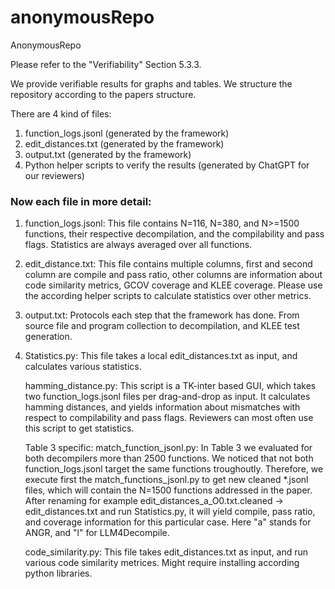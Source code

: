 # anonymousRepo
AnonymousRepo

Please refer to the "Verifiability" Section 5.3.3.

We provide verifiable results for graphs and tables.
We structure the repository according to the papers structure.

There are 4 kind of files:
 1. function_logs.jsonl (generated by the framework)
 2. edit_distances.txt (generated by the framework)
 3. output.txt (generated by the framework)
 4. Python helper scripts to verify the results (generated by ChatGPT for our reviewers)
### Now each file in more detail:
1. function_logs.jsonl:
   This file contains N=116, N=380, and N>=1500 functions, their respective decompilation, and the compilability and pass flags. Statistics are always averaged over all functions.
2. edit_distance.txt:
   This file contains multiple columns, first and second column are compile and pass ratio, other columns are information about code similarity metrics, GCOV coverage and KLEE coverage.
   Please use the according helper scripts to calculate statistics over other metrics.
3. output.txt:
   Protocols each step that the framework has done. From source file and program collection to decompilation, and KLEE test generation.
5. Statistics.py:
   This file takes a local edit_distances.txt as input, and calculates various statistics.

   hamming_distance.py:
   This script is a TK-inter based GUI, which takes two function_logs.jsonl files per drag-and-drop as input. It calculates hamming distances, and yields information about mismatches with respect to compilability and pass flags.
   Reviewers can most often use this script to get statistics.

   Table 3 specific:
   match_function_jsonl.py:
   In Table 3 we evaluated for both decompilers more than 2500 functions. We noticed that not both function_logs.jsonl target the same functions troughoutly. Therefore, we execute first the match_functions_jsonl.py to get new cleaned *.jsonl files, which will contain the N=1500 functions addressed in the paper. After renaming for example edit_distances_a_O0.txt.cleaned -> edit_distances.txt and run Statistics.py, it will yield compile, pass ratio, and coverage information for this particular case.
   Here "a" stands for ANGR, and "l" for LLM4Decompile.

   code_similarity.py:
   This file takes edit_distances.txt as input, and run various code similarity metrices. Might require installing according python libraries.

   
   
